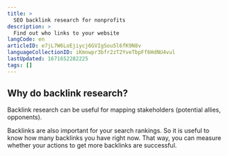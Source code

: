 ```yaml
---
title: >
  SEO backlink research for nonprofits
description: >
  Find out who links to your website
langCode: en
articleID: e7jL7W6LoEjiycj6GVIgSou5l6fK9N8v
languageCollectionID: iKmnwpr3bfr2zT2YveTbpFf6HdNU4vul
lastUpdated: 1671652282225
tags: []
---
```


## Why do backlink research?

Backlink research can be useful for mapping stakeholders (potential allies, opponents).

Backlinks are also important for your search rankings. So it is useful to know how many backlinks you have right now. That way, you can measure whether your actions to get more backlinks are successful.